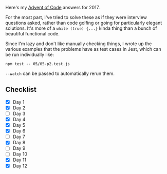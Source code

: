 Here's my [Advent of Code](http://adventofcode.com/) answers for 2017.

For the most part, I've tried to solve these as if they were interview questions asked, rather than code golfing or going for particularly elegant solutions. It's more of a `while (true) {...}` kinda thing than a bunch of beautiful functional code.

Since I'm lazy and don't like manually checking things, I wrote up the various examples that the problems have as test cases in Jest, which can be run individually like:

```
npm test -- 05/05-p2.test.js
```

`--watch` can be passed to automatically rerun them.

## Checklist

- [x] Day 1
- [x] Day 2
- [ ] Day 3
- [x] Day 4
- [x] Day 5
- [x] Day 6
- [ ] Day 7
- [x] Day 8
- [ ] Day 9
- [ ] Day 10
- [x] Day 11
- [x] Day 12